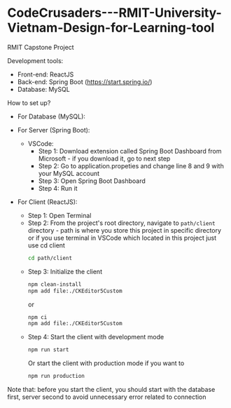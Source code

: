# CodeCrusaders---RMIT-University-Vietnam-Design-for-Learning-tool
RMIT Capstone Project

Development tools:
- Front-end: ReactJS
- Back-end: Spring Boot (https://start.spring.io/)
- Database: MySQL

How to set up?

- For Database (MySQL):

- For Server (Spring Boot):
    + VSCode:
      - Step 1: Download extension called Spring Boot Dashboard from Microsoft - if you download it, go to next step 
      - Step 2: Go to application.propeties and change line 8 and 9 with your MySQL account
      - Step 3: Open Spring Boot Dashboard
      - Step 4: Run it

- For Client (ReactJS): 
    + Step 1: Open Terminal
    + Step 2: From the project's root directory, navigate to `path/client` directory - path is where you store this project in specific directory or if you use terminal in VSCode which located in this project just use cd client
      ```bash
      cd path/client
      ```
    + Step 3: Initialize the client
      ```bash
      npm clean-install
      npm add file:./CKEditor5Custom 
      ```
      or
      ```bash
      npm ci
      npm add file:./CKEditor5Custom 
      ```
    + Step 4: Start the client with development mode
      ```bash
      npm run start
      ```
      Or start the client with production mode if you want to
      ```bash
      npm run production
      ```
  
    
Note that: before you start the client, you should start with the database first, server second to avoid unnecessary error related to connection
